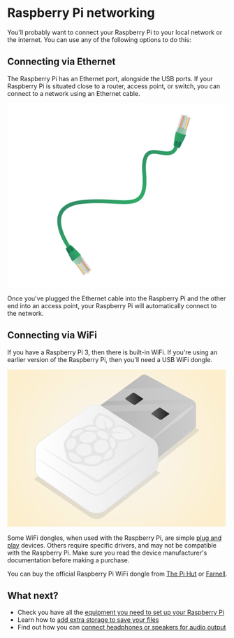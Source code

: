 # Raspberry Pi networking

You'll probably want to connect your Raspberry Pi to your local network or the internet. You can use any of the following options to do this:

## Connecting via Ethernet

The Raspberry Pi has an Ethernet port, alongside the USB ports. If your Raspberry Pi is situated close to a router, access point, or switch, you can connect to a network using an Ethernet cable.

![](images/ethernet-cable.png)

Once you've plugged the Ethernet cable into the Raspberry Pi and the other end into an access point, your Raspberry Pi will automatically connect to the network.

## Connecting via WiFi

If you have a Raspberry Pi 3, then there is built-in WiFi. If you're using an earlier version of the Raspberry Pi, then you'll need a USB WiFi dongle.

![](images/WiFi_Dongle.png)

Some WiFi dongles, when used with the Raspberry Pi, are simple [plug and play](https://en.wikipedia.org/wiki/Plug_and_play) devices. Others require specific drivers, and may not be compatible with the Raspberry Pi. Make sure you read the device manufacturer's documentation before making a purchase.

You can buy the official Raspberry Pi WiFi dongle from [The Pi Hut](https://thepihut.com/collections/raspberry-pi-wifi/products/official-raspberry-pi-wifi-adapter) or [Farnell](http://cpc.farnell.com/element14/wipi/dongle-wifi-usb-for-raspberry/dp/SC12761).

## What next?

- Check you have all the [equipment you need to set up your Raspberry Pi](equipment.md)
- Learn how to [add extra storage to save your files](storage.md)
- Find out how you can [connect headphones or speakers for audio output](audio.md)
